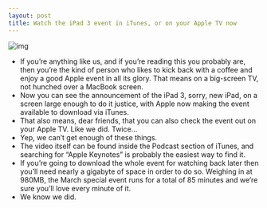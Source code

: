 ```yaml
---
layout: post
title: Watch the iPad 3 event in iTunes, or on your Apple TV now
---
```

![img](http://media.idownloadblog.com/wp-content/uploads/2012/03/keynote-video.jpg)
* If you’re anything like us, and if you’re reading this you probably are, then you’re the kind of person who likes to kick back with a coffee and enjoy a good Apple event in all its glory. That means on a big-screen TV, not hunched over a MacBook screen.
* Now you can see the announcement of the iPad 3, sorry, new iPad, on a screen large enough to do it justice, with Apple now making the event available to download via iTunes.
* That also means, dear friends, that you can also check the event out on your Apple TV. Like we did. Twice…
* Yep, we can’t get enough of these things.
* The video itself can be found inside the Podcast section of iTunes, and searching for “Apple Keynotes” is probably the easiest way to find it.
* If you’re going to download the whole event for watching back later then you’ll need nearly a gigabyte of space in order to do so. Weighing in at 980MB, the March special event runs for a total of 85 minutes and we’re sure you’ll love every minute of it.
* We know we did.

